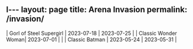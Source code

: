 l---
layout: page
title: Arena Invasion
permalink: /invasion/
---

| Gorl of Steel Supergirl | 2023-07-18 | 2023-07-25 |
| Classic Wonder Woman| 2023-07-01 |  |
| Classic Batman | 2023-05-24 | 2023-05-31 |
